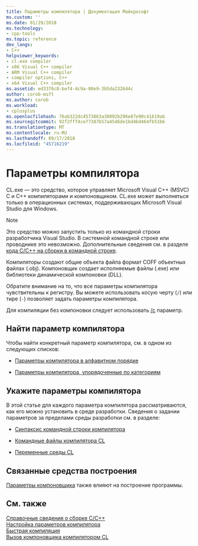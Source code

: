 ```yaml
---
title: Параметры компилятора | Документация Майкрософт
ms.custom: ''
ms.date: 01/29/2018
ms.technology:
- cpp-tools
ms.topic: reference
dev_langs:
- C++
helpviewer_keywords:
- cl.exe compiler
- x86 Visual C++ compiler
- ARM Visual C++ compiler
- compiler options, C++
- x64 Visual C++ compiler
ms.assetid: ed3376c8-bef4-4c9a-80e9-3b5da232644c
author: corob-msft
ms.author: corob
ms.workload:
- cplusplus
ms.openlocfilehash: 76ab322dc4573863a30092b296e87e90c41619ab
ms.sourcegitcommit: 92f2fff4ce77387b57a4546de1bd4bd464fb51b6
ms.translationtype: MT
ms.contentlocale: ru-RU
ms.lasthandoff: 09/17/2018
ms.locfileid: "45716219"
---
```

# <a name="compiler-options"></a>Параметры компилятора

CL.exe — это средство, которое управляет Microsoft Visual C++ (MSVC) C и C++ компиляторами и компоновщиком. CL.exe может выполняться только в операционных системах, поддерживающих Microsoft Visual Studio для Windows.

> [!NOTE]
> Это средство можно запустить только из командной строки разработчика Visual Studio. В системной командной строке или проводнике это невозможно. Дополнительные сведения см. в разделе [кода C/C++ на сборки в командной строке](../building-on-the-command-line.md).

Компиляторы создают общие объекта файла формат COFF объектных файлах (.obj). Компоновщик создает исполняемые файлы (.exe) или библиотеки динамической компоновки (DLL).

Обратите внимание на то, что все параметры компилятора чувствительны к регистру. Вы можете использовать косую черту (`/`) или тире (`-`) позволяет задать параметры компилятора.

Для компиляции без компоновки следует использовать [/c](../../build/reference/c-compile-without-linking.md) параметр.

## <a name="find-a-compiler-option"></a>Найти параметр компилятора

Чтобы найти конкретный параметр компилятора, см. в одном из следующих списков:

- [Параметры компилятора в алфавитном порядке](../../build/reference/compiler-options-listed-alphabetically.md)

- [Параметры компилятора, упорядоченные по категориям](../../build/reference/compiler-options-listed-by-category.md)

## <a name="specify-compiler-options"></a>Укажите параметры компилятора

В этой статье для каждого параметра компилятора рассматриваются, как его можно установить в среде разработки. Сведения о задании параметров за пределами среды разработки см. в разделе:

- [Синтаксис командной строки компилятора](../../build/reference/compiler-command-line-syntax.md)

- [Командные файлы компилятора CL](../../build/reference/cl-command-files.md)

- [Переменные среды CL](../../build/reference/cl-environment-variables.md)

## <a name="related-build-tools"></a>Связанные средства построения

[Параметры компоновщика](../../build/reference/linker-options.md) также влияют на построение программы.

## <a name="see-also"></a>См. также

[Справочные сведения о сборке C/C++](../../build/reference/c-cpp-building-reference.md)<br/>
[Настройка параметров компилятора](../../build/reference/setting-compiler-options.md)<br/>
[Быстрая компиляция](../../build/reference/fast-compilation.md)<br/>
[Вызов компоновщика компилятором CL](../../build/reference/cl-invokes-the-linker.md)
